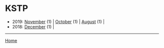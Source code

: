 # KSTP

  * 2019: 
      [November](./kstp-2019-11.md) (1) | 
      [October](./kstp-2019-10.md) (1) | 
      [August](./kstp-2019-08.md) (1) | 
  * 2018: 
      [December](./kstp-2018-12.md) (1) | 

----

[Home](../)
